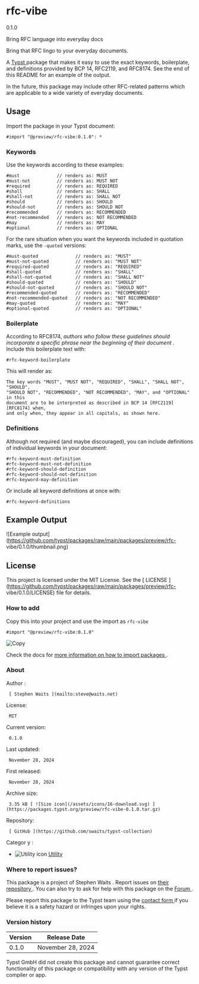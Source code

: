 #  rfc-vibe

0.1.0

Bring RFC language into everyday docs

Bring that RFC lingo to your everyday documents.

A [ Typst ](https://typst.app/) package that makes it easy to use the exact
keywords, boilerplate, and definitions provided by BCP 14, RFC2119, and
RFC8174. See the end of this README for an example of the output.

In the future, this package may include other RFC-related patterns which are
applicable to a wide variety of everyday documents.

##  Usage

Import the package in your Typst document:

    
    
    #import "@preview/rfc-vibe:0.1.0": *
    

###  Keywords

Use the keywords according to these examples:

    
    
    #must              // renders as: MUST
    #must-not          // renders as: MUST NOT
    #required          // renders as: REQUIRED
    #shall             // renders as: SHALL
    #shall-not         // renders as: SHALL NOT
    #should            // renders as: SHOULD
    #should-not        // renders as: SHOULD NOT
    #recommended       // renders as: RECOMMENDED
    #not-recommended   // renders as: NOT RECOMMENDED
    #may               // renders as: MAY
    #optional          // renders as: OPTIONAL
    

For the rare situation when you want the keywords included in quotation marks,
use the ` -quoted ` versions:

    
    
    #must-quoted              // renders as: "MUST"
    #must-not-quoted          // renders as: "MUST NOT"
    #required-quoted          // renders as: "REQUIRED"
    #shall-quoted             // renders as: "SHALL"
    #shall-not-quoted         // renders as: "SHALL NOT"
    #should-quoted            // renders as: "SHOULD"
    #should-not-quoted        // renders as: "SHOULD NOT"
    #recommended-quoted       // renders as: "RECOMMENDED"
    #not-recommended-quoted   // renders as: "NOT RECOMMENDED"
    #may-quoted               // renders as: "MAY"
    #optional-quoted          // renders as: "OPTIONAL"
    

###  Boilerplate

According to RFC8174, _authors who follow these guidelines should incorporate
a specific phrase near the beginning of their document_ . Include this
boilerplate text with:

    
    
    #rfc-keyword-boilerplate
    

This will render as:

    
    
    The key words "MUST", "MUST NOT", "REQUIRED", "SHALL", "SHALL NOT", "SHOULD",
    "SHOULD NOT", "RECOMMENDED", "NOT RECOMMENDED", "MAY", and "OPTIONAL" in this
    document are to be interpreted as described in BCP 14 [RFC2119] [RFC8174] when,
    and only when, they appear in all capitals, as shown here.
    

###  Definitions

Although not required (and maybe discouraged), you can include definitions of
individual keywords in your document:

    
    
    #rfc-keyword-must-definition
    #rfc-keyword-must-not-definition
    #rfc-keyword-should-definition
    #rfc-keyword-should-not-definition
    #rfc-keyword-may-definition
    

Or include all keyword definitions at once with:

    
    
    #rfc-keyword-definitions
    

##  Example Output

![Example
output](https://github.com/typst/packages/raw/main/packages/preview/rfc-
vibe/0.1.0/thumbnail.png)

##  License

This project is licensed under the MIT License. See the [ LICENSE
](https://github.com/typst/packages/raw/main/packages/preview/rfc-
vibe/0.1.0/LICENSE) file for details.

###  How to add

Copy this into your project and use the import as  ` rfc-vibe `

    
    
    #import "@preview/rfc-vibe:0.1.0"

![Copy](/assets/icons/16-copy.svg)

Check the docs for  [ more information on how to import packages
](https://typst.app/docs/reference/scripting/#packages) .

###  About

Author  :

     [ Stephen Waits ](mailto:steve@waits.net)
License:

     MIT 
Current version:

     0.1.0 
Last updated:

     November 28, 2024 
First released:

     November 28, 2024 
Archive size:

     3.35 kB [ ![Size icon](/assets/icons/16-download.svg) ](https://packages.typst.org/preview/rfc-vibe-0.1.0.tar.gz)
Repository:

     [ GitHub ](https://github.com/swaits/typst-collection)
Categor  y  :

    

  * ![Utility icon](/assets/icons/16-hammer.svg) [ Utility ](https://typst.app/universe/search/?category=utility)

###  Where to report issues?

This  package  is a project of  Stephen Waits  .  Report issues on  [ their
repository ](https://github.com/swaits/typst-collection) .  You can also try
to ask for help with this  package  on the  [ Forum ](https://forum.typst.app)
.

Please report this  package  to the Typst team using the  [ contact form
](https://typst.app/contact) if you believe it is a safety hazard or infringes
upon your rights.

###  Version history

Version  |  Release Date   
---|---  
0.1.0  |  November 28, 2024   
  
Typst GmbH did not create this  package  and cannot guarantee correct
functionality of this  package  or compatibility with any version of the Typst
compiler or app.


